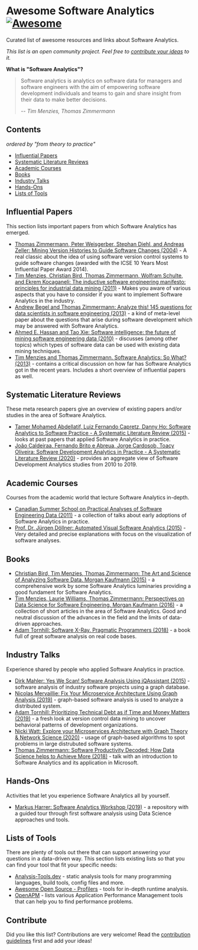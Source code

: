 # Awesome Software Analytics [![Awesome](https://awesome.re/badge-flat2.svg)](https://awesome.re)


Curated list of awesome resources and links about Software Analytics.

*This list is an open community project. Feel free to [contribute your ideas](contributing.md) to it.*

**What is "Software Analytics"?**  

> Software analytics is analytics on software data for managers and software engineers with the aim of empowering software development individuals and teams to gain and share insight from their data to make better decisions. 
>
> -- <cite>Tim Menzies, Thomas Zimmermann</cite>

## Contents

_ordered by "from theory to practice"_

- [Influential Papers](#influential-papers)
- [Systematic Literature Reviews](#systematic-literature-reviews)
- [Academic Courses](#academic-courses)
- [Books](#books)
- [Industry Talks](#industry-talks)
- [Hands-Ons](#hands-ons)
- [Lists of Tools](#lists-of-tools)

## Influential Papers

This section lists important papers from which Software Analytics has emerged.

- [Thomas Zimmermann, Peter Weisgerber, Stephan Diehl, and Andreas Zeller: Mining Version Histories to Guide Software Changes (2004)](https://www.st.uni-trier.de/~diehl/pubs/icse04.pdf) - A real classic about the idea of using software version control systems to guide software changes (awarded with the ICSE 10 Years Most Influential Paper Award 2014).
- [Tim Menzies, Christian Bird, Thomas Zimmermann, Wolfram Schulte, and Ekrem Kocaganeli: The inductive software engineering manifesto: principles for industrial data mining (2011)](http://citeseerx.ist.psu.edu/viewdoc/download?doi=10.1.1.352.9342&rep=rep1&type=pdf) - Makes you aware of various aspects that you have to consider if you want to implement Software Analytics in the industry.
- [Andrew Begel and Thomas Zimmermann: Analyze this! 145 questions for data scientists in software engineering (2013)](https://www.microsoft.com/en-us/research/wp-content/uploads/2016/02/MSR-TR-2013-111.pdf) - a kind of meta-level paper about the questions that arise during software development which may be answered with Software Analytics.
- [Ahmed E. Hassan and Tao Xie: Software intelligence: the future of mining software engineering data (2010)](https://www.researchgate.net/publication/221560786_Software_Intelligence_The_Future_of_Mining_Software_Engineering_Data_ABSTRACT) - discusses (among other topics) which types of software data can be used with existing data mining techniques.
- [Tim Menzies and Thomas Zimmermann. Software Analytics: So What? (2013)](https://www.researchgate.net/publication/260649759_Software_Analytics_So_What) - contains a critical discussion on how far has Software Analytics got in the recent years. Includes a short overview of influential papers as well.

## Systematic Literature Reviews

These meta research papers give an overview of existing papers and/or studies in the area of Software Analytics.

- [Tamer Mohamed Abdellatif, Luiz Fernando Capretz, Danny Ho: Software Analytics to Software Practice - A Systematic Literature Review (2015)](https://arxiv.org/ftp/arxiv/papers/1511/1511.04109.pdf) - looks at past papers that applied Software Analytics in practice.
- [João Caldeiraa, Fernando Brito e Abreua, Jorge Cardosob, Toacy Oliveira: Software Development Analytics in Practice - A Systematic Literature Review (2020)](https://arxiv.org/pdf/2007.10213) - provides an aggregate view of Software Development Analytics studies from 2010 to 2019.

## Academic Courses

Courses from the academic world that lecture Software Analytics in-depth.

- [Canadian Summer School on Practical Analyses of Software Engineering Data (2011)](http://pased.soccerlab.polymtl.ca/schedule.php) - a collection of talks about early adoptions of Software Analytics in practice.
- [Prof. Dr. Jürgen Döllner: Automated Visual Software Analytics (2015)](https://open.hpi.de/courses/softwareanalytics2015) - Very detailed and precise explanations with focus on the visualization of software analyses.

## Books

- [Christian Bird, Tim Menzies, Thomas Zimmermann: The Art and Science of Analyzing Software Data. Morgan Kaufmann (2015)](https://github.com/ds4se/chapters) - a comprehensive work by some Software Analytics luminaries providing a good fundament for Software Analytics.
- [Tim Menzies, Laurie Williams, Thomas Zimmermann: Perspectives on Data Science for Software Engineering. Morgan Kaufmann (2016)](https://www.elsevier.com/books/perspectives-on-data-science-for-software-engineering/menzies/978-0-12-804206-9) - a collection of short articles in the area of Software Analytics. Good and neutral discussion of the advances in the field and the limits of data-driven approaches.
- [Adam Tornhill: Software X-Ray. Pragmatic Programmers (2018)](https://pragprog.com/book/atevol/software-design-x-rays) - a book full of great software analysis on real code bases.

## Industry Talks

Experience shared by people who applied Software Analytics in practice.

- [Dirk Mahler: Yes We Scan! Software Analysis Using jQAssistant (2015)](https://www.youtube.com/watch?v=6jDdhW1Wu6A) - software analysis of industry software projects using a graph database.
- [Nicolas Mervaillie: Fix Your Microservice Architecture Using Graph Analysis (2019)](https://www.youtube.com/watch?v=EVtD7OCUIac) - graph-based software analysis is used to analyze a distributed system.
- [Adam Tornhill: Prioritizing Technical Debt as if Time and Money Matters (2019)](https://www.youtube.com/watch?v=fl4aZ2KXBsQ) - a fresh look at version control data mining to uncover behavioral patterns of development organizations.
- [Nicki Watt: Explore your Microservices Architecture with Graph Theory & Network Science (2020)](https://www.youtube.com/watch?v=0G5O1ffYIPI) - usage of graph-based algorithms to spot problems in large distrubuted software systems.
- [Thomas Zimmermann: Software Productivity Decoded: How Data Science helps to Achieve More (2018)](youtube.com/watch?v=I_AVRfAS7Eg) - talk with an introduction to Software Analytics and its application in Microsoft.

## Hands-Ons

Activities that let you experience Software Analytics all by yourself.

- [Markus Harrer: Software Analytics Workshop (2019)](https://github.com/feststelltaste/software-analytics-workshop) - a repository with a guided tour through first software analysis using Data Science approaches und tools.

## Lists of Tools

There are plenty of tools out there that can support answering your questions in a data-driven way. This section lists existing lists so that you can find your tool that fit your specific needs:

* [Analysis-Tools.dev](https://analysis-tools.dev/) - static analysis tools for many programming languages, build tools, config files and more.
* [Awesome Open Source - Profilers](https://awesomeopensource.com/projects/profiler) - tools for in-depth runtime analysis.
* [OpenAPM](https://openapm.io/landscape) - lists various Application Performance Management tools that can help you to find performance problems.

## Contribute

Did you like this list? Contributions are very welcome! Read the [contribution guidelines](contributing.md) first and add your ideas!